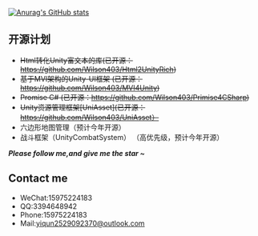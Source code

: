 [![Anurag's GitHub stats](https://github-readme-stats.vercel.app/api?username=Wilson403)](https://github.com/anuraghazra/github-readme-stats)

## 开源计划
* ~~Html转化Unity富文本的库(已开源：https://github.com/Wilson403/Html2UnityRich)~~
* ~~基于MVI架构的Unity-UI框架 (已开源：https://github.com/Wilson403/MVI4Unity)~~
* ~~Promise C# (已开源：https://github.com/Wilson403/Primise4CSharp)~~
* ~~Unity资源管理框架[UniAsset](已开源：https://github.com/Wilson403/UniAsset）~~
* 六边形地图管理（预计今年开源）
* 战斗框架（UnityCombatSystem） （高优先级，预计今年开源）

<i><b>Please follow me,and give me the star ~</b></i>

## Contact me
* WeChat:15975224183
* QQ:3394648942
* Phone:15975224183
* Mail:yiqun2529092370@outlook.com
